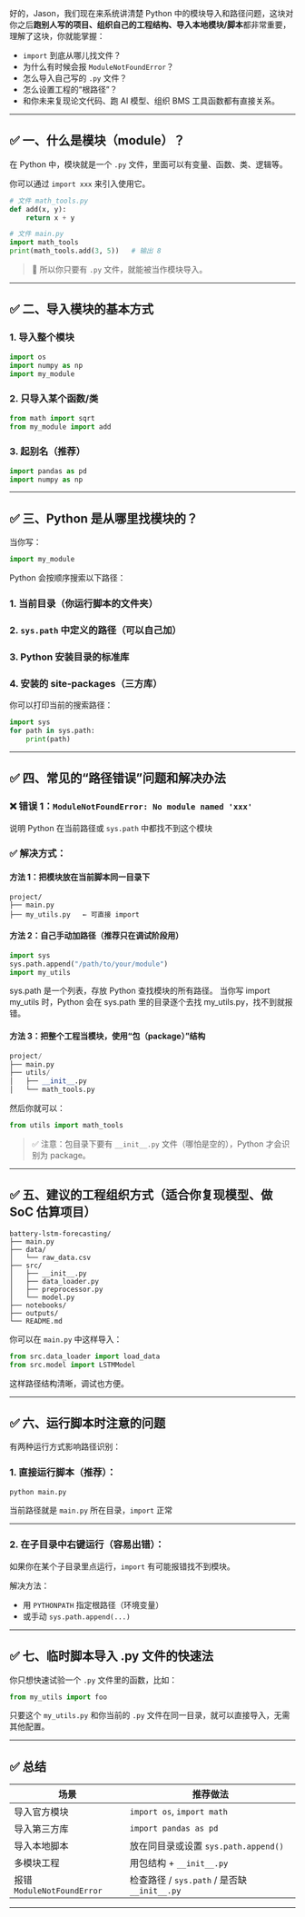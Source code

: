 好的，Jason，我们现在来系统讲清楚 Python 中的模块导入和路径问题，这块对你之后**跑别人写的项目、组织自己的工程结构、导入本地模块/脚本**都非常重要，理解了这块，你就能掌握：

* `import` 到底从哪儿找文件？
* 为什么有时候会报 `ModuleNotFoundError`？
* 怎么导入自己写的 `.py` 文件？
* 怎么设置工程的“根路径”？
* 和你未来复现论文代码、跑 AI 模型、组织 BMS 工具函数都有直接关系。

---

## ✅ 一、什么是模块（module）？

在 Python 中，模块就是一个 `.py` 文件，里面可以有变量、函数、类、逻辑等。

你可以通过 `import xxx` 来引入使用它。

```python
# 文件 math_tools.py
def add(x, y):
    return x + y
```

```python
# 文件 main.py
import math_tools
print(math_tools.add(3, 5))   # 输出 8
```

> 📌 所以你只要有 `.py` 文件，就能被当作模块导入。

---

## ✅ 二、导入模块的基本方式

### 1. 导入整个模块

```python
import os
import numpy as np
import my_module
```

### 2. 只导入某个函数/类

```python
from math import sqrt
from my_module import add
```

### 3. 起别名（推荐）

```python
import pandas as pd
import numpy as np
```

---

## ✅ 三、Python 是从哪里找模块的？

当你写：

```python
import my_module
```

Python 会按顺序搜索以下路径：

### 1. 当前目录（你运行脚本的文件夹）

### 2. `sys.path` 中定义的路径（可以自己加）

### 3. Python 安装目录的标准库

### 4. 安装的 site-packages（三方库）

你可以打印当前的搜索路径：

```python
import sys
for path in sys.path:
    print(path)
```

---

## ✅ 四、常见的“路径错误”问题和解决办法

### ❌ 错误 1：`ModuleNotFoundError: No module named 'xxx'`

说明 Python 在当前路径或 `sys.path` 中都找不到这个模块

### ✅ 解决方式：

#### 方法 1：把模块放在当前脚本同一目录下

```
project/
├── main.py
├── my_utils.py   ← 可直接 import
```

#### 方法 2：自己手动加路径（推荐只在调试阶段用）

```python
import sys
sys.path.append("/path/to/your/module")
import my_utils
```
sys.path 是一个列表，存放 Python 查找模块的所有路径。
当你写 import my_utils 时，Python 会在 sys.path 里的目录逐个去找 my_utils.py，找不到就报错。

#### 方法 3：把整个工程当模块，使用“包（package）”结构

```python
project/
├── main.py
├── utils/
│   ├── __init__.py
│   └── math_tools.py
```

然后你就可以：

```python
from utils import math_tools
```

> ✅ 注意：包目录下要有 `__init__.py` 文件（哪怕是空的），Python 才会识别为 package。

---

## ✅ 五、建议的工程组织方式（适合你复现模型、做 SoC 估算项目）

```
battery-lstm-forecasting/
├── main.py
├── data/
│   └── raw_data.csv
├── src/
│   ├── __init__.py
│   ├── data_loader.py
│   ├── preprocessor.py
│   └── model.py
├── notebooks/
├── outputs/
└── README.md
```

你可以在 `main.py` 中这样导入：

```python
from src.data_loader import load_data
from src.model import LSTMModel
```

这样路径结构清晰，调试也方便。

---

## ✅ 六、运行脚本时注意的问题

有两种运行方式影响路径识别：

### 1. 直接运行脚本（推荐）：

```bash
python main.py
```

当前路径就是 `main.py` 所在目录，`import` 正常

---

### 2. 在子目录中右键运行（容易出错）：

如果你在某个子目录里点运行，`import` 有可能报错找不到模块。

解决方法：

* 用 `PYTHONPATH` 指定根路径（环境变量）
* 或手动 `sys.path.append(...)`

---

## ✅ 七、临时脚本导入 .py 文件的快速法

你只想快速试验一个 `.py` 文件里的函数，比如：

```python
from my_utils import foo
```

只要这个 `my_utils.py` 和你当前的 `.py` 文件在同一目录，就可以直接导入，无需其他配置。

---

## ✅ 总结

| 场景                       | 推荐做法                                  |
| ------------------------ | ------------------------------------- |
| 导入官方模块                   | `import os`, `import math`            |
| 导入第三方库                   | `import pandas as pd`                 |
| 导入本地脚本                   | 放在同目录或设置 `sys.path.append()`          |
| 多模块工程                    | 用包结构 + `__init__.py`                  |
| 报错 `ModuleNotFoundError` | 检查路径 / `sys.path` / 是否缺 `__init__.py` |

---
